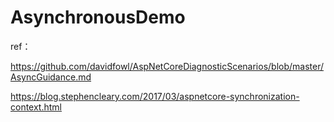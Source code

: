 # AsynchronousDemo

ref：


https://github.com/davidfowl/AspNetCoreDiagnosticScenarios/blob/master/AsyncGuidance.md


https://blog.stephencleary.com/2017/03/aspnetcore-synchronization-context.html
